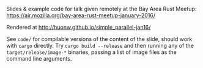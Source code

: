 Slides & example code for talk given remotely at the Bay Area Rust
Meetup: https://air.mozilla.org/bay-area-rust-meetup-january-2016/

Rendered at http://huonw.github.io/simple_parallel-jan16/

See `code/` for compilable versions of the content of the slide,
should work with `cargo` directly. Try `cargo build --release` and
then running any of the `target/release/image-*` binaries, passing a list
of image files as the command line arguments.
